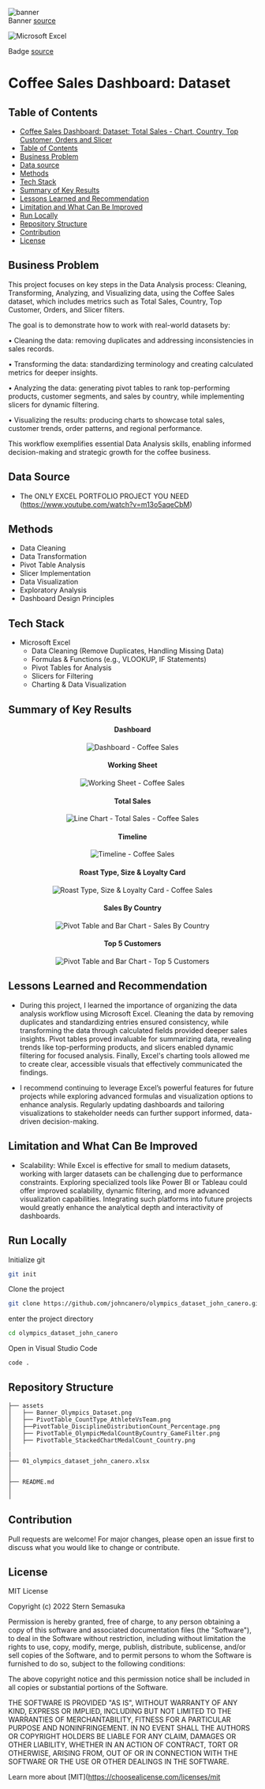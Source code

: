 ![banner](assets/Banner_CoffeeSalesDashboard_Dataset.png)  
Banner <a href="https://unsplash.com/photos/woman-sitting-beside-front-desk-of-cafe-1BEAIg-79H0" target="_blank">source</a>

![Microsoft Excel](https://img.shields.io/badge/Microsoft_Excel-217346?style=for-the-badge&logo=microsoft-excel&logoColor=white)

Badge <a href="https://shields.io/" target="_blank">source</a>

# Coffee Sales Dashboard: Dataset

<!-- Authors -->
<!-- ## Reference
- Learn 80% of Data Analysis in Excel in Just 12 Minutes ( https://www.youtube.com/watch?v=O1QfG5SXRkM) -->

## Table of Contents

  - [Coffee Sales Dashboard: Dataset: Total Sales - Chart, Country, Top Customer, Orders and Slicer](#coffee-sales-dashboard-dataset-total-sales-country-top-custoemr-orders-slicer)
  - [Table of Contents](#table-of-contents)
  - [Business Problem](#business-problem)
  - [Data source](#data-source)
  - [Methods](#methods) 
  - [Tech Stack](#tech-stack)
  - [Summary of Key Results](#summary-of-key-results)
  - [Lessons Learned and Recommendation](#lessons-learned-and-recommendation)
  - [Limitation and What Can Be Improved](#limitation-and-what-can-be-improved)
  - [Run Locally](#run-locally)
  - [Repository Structure](#repository-structure)
  - [Contribution](#contribution)
  - [License](#license)

## Business Problem
This project focuses on key steps in the Data Analysis process: Cleaning, Transforming, Analyzing, and Visualizing data, using the Coffee Sales dataset, which includes metrics such as Total Sales, Country, Top Customer, Orders, and Slicer filters.

The goal is to demonstrate how to work with real-world datasets by:

• Cleaning the data: removing duplicates and addressing inconsistencies in sales records. 

• Transforming the data: standardizing terminology and creating calculated metrics for deeper insights. 

• Analyzing the data: generating pivot tables to rank top-performing products, customer segments, and sales by country, while implementing slicers for dynamic filtering.

• Visualizing the results: producing charts to showcase total sales, customer trends, order patterns, and regional performance.

This workflow exemplifies essential Data Analysis skills, enabling informed decision-making and strategic growth for the coffee business.

## Data Source

- The ONLY EXCEL PORTFOLIO PROJECT YOU NEED
(https://www.youtube.com/watch?v=m13o5aqeCbM)

## Methods

- Data Cleaning
- Data Transformation
- Pivot Table Analysis
- Slicer Implementation
- Data Visualization 
- Exploratory Analysis
- Dashboard Design Principles

## Tech Stack

- Microsoft Excel
  - Data Cleaning (Remove Duplicates, Handling Missing Data)
  - Formulas & Functions (e.g., VLOOKUP, IF Statements)
  - Pivot Tables for Analysis
  - Slicers for Filtering
  - Charting & Data Visualization


## Summary of Key Results

<div align="center">
  <h4>Dashboard</h4>
  <img src="assets/Dashboard_Coffee_Sales.png" alt="Dashboard - Coffee Sales">
  
  <h4>Working Sheet</h4>
  <img src="assets/WorkingSheet_Coffee_Sales.png" alt="Working Sheet - Coffee Sales">
  
  <h4>Total Sales</h4>
  <img src="assets/TotalSales_Coffee_Sales.png" alt="Line Chart - Total Sales - Coffee Sales">
  
  <h4>Timeline</h4>
  <img src="assets/Timeline_Coffee_Sales.png" alt="Timeline - Coffee Sales">
  
  <h4>Roast Type, Size & Loyalty Card</h4>
  <img src="assets/RoastType_Size_LoyaltyCard_Coffee_Sales.png" alt="Roast Type, Size & Loyalty Card - Coffee Sales">
  
  <h4>Sales By Country</h4>
  <img src="assets/SalesByCountry_Coffee_Sales.png" alt="Pivot Table and Bar Chart - Sales By Country">

  <h4>Top 5 Customers</h4>
  <img src="assets/Top5Customers_Coffee_Sales.png" alt="Pivot Table and Bar Chart - Top 5 Customers">
</div>

## Lessons Learned and Recommendation

- During this project, I learned the importance of organizing the data analysis workflow using Microsoft Excel. Cleaning the data by removing duplicates and standardizing entries ensured consistency, while transforming the data through calculated fields provided deeper sales insights. Pivot tables proved invaluable for summarizing data, revealing trends like top-performing products, and slicers enabled dynamic filtering for focused analysis. Finally, Excel's charting tools allowed me to create clear, accessible visuals that effectively communicated the findings.

- I recommend continuing to leverage Excel’s powerful features for future projects while exploring advanced formulas and visualization options to enhance analysis. Regularly updating dashboards and tailoring visualizations to stakeholder needs can further support informed, data-driven decision-making.

## Limitation and What Can Be Improved

- Scalability: While Excel is effective for small to medium datasets, working with larger datasets can be challenging due to performance constraints. Exploring specialized tools like Power BI or Tableau could offer improved scalability, dynamic filtering, and more advanced visualization capabilities. Integrating such platforms into future projects would greatly enhance the analytical depth and interactivity of dashboards.

## Run Locally
Initialize git

```bash
git init
```


Clone the project

```bash
git clone https://github.com/johncanero/olympics_dataset_john_canero.git
```

enter the project directory

```bash
cd olympics_dataset_john_canero
```

Open in Visual Studio Code

```bash
code .
```

## Repository Structure


```
├── assets
│   ├── Banner_Olympics_Dataset.png       
│   ├── PivotTable_CountType_AthleteVsTeam.png         
│   ├──PivotTable_DisciplineDistributionCount_Percentage.png              
│   ├── PivotTable_OlympicMedalCountByCountry_GameFilter.png  
│   ├── PivotTable_StackedChartMedalCount_Country.png          
│
|
├── 01_olympics_dataset_john_canero.xlsx
│ 
│
├── README.md                     
│
│
```

## Contribution

Pull requests are welcome! For major changes, please open an issue first to discuss what you would like to change or contribute.

## License

MIT License

Copyright (c) 2022 Stern Semasuka

Permission is hereby granted, free of charge, to any person obtaining a copy
of this software and associated documentation files (the "Software"), to deal
in the Software without restriction, including without limitation the rights
to use, copy, modify, merge, publish, distribute, sublicense, and/or sell
copies of the Software, and to permit persons to whom the Software is
furnished to do so, subject to the following conditions:

The above copyright notice and this permission notice shall be included in all
copies or substantial portions of the Software.

THE SOFTWARE IS PROVIDED "AS IS", WITHOUT WARRANTY OF ANY KIND, EXPRESS OR
IMPLIED, INCLUDING BUT NOT LIMITED TO THE WARRANTIES OF MERCHANTABILITY,
FITNESS FOR A PARTICULAR PURPOSE AND NONINFRINGEMENT. IN NO EVENT SHALL THE
AUTHORS OR COPYRIGHT HOLDERS BE LIABLE FOR ANY CLAIM, DAMAGES OR OTHER
LIABILITY, WHETHER IN AN ACTION OF CONTRACT, TORT OR OTHERWISE, ARISING FROM,
OUT OF OR IN CONNECTION WITH THE SOFTWARE OR THE USE OR OTHER DEALINGS IN THE
SOFTWARE.

Learn more about [MIT](https://choosealicense.com/licenses/mit
